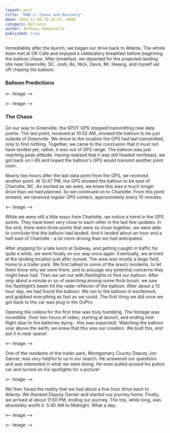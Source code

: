 ```yaml
---
layout: post
title: "HAB-1: Chase and Recovery"
date: 2014-12-08 20:35:51 -0500
category: Balloons
author: Anthony Romaniello
published: true
---
```


Immediately after the launch, we began our drive back to Atlanta. The whole team met at OK Cafe and enjoyed a celebratory breakfast before beginning the balloon chase. After breakfast, we departed for the projected landing site near Greenville, SC. Josh, Bo, Nick, Davis, Mr. Hwang, and myself set off chasing the balloon.


### Balloon Predictions

<-- Image -->

<-- Image -->

### The Chase

On our way to Greenville, the SPOT GPS stopped transmitting new data points. The last point, received at 10:52 AM, showed the balloon to be just outside of Greenville. We drove to the location the GPS had last transmitted, only to find nothing. Together, we came to the conclusion that it must not have landed yet; rather, it was out of GPS range. The balloon was just reaching peak altitude. Having realized that it was still headed northeast, we got back on I-85 and hoped the balloon's GPS would transmit another point soon.

Nearly two hours after the last data point from the GPS, we received another point. At 12:47 PM, the GPS showed the balloon to be east of Charlotte, NC. As excited as we were, we knew this was a much longer drive than we had planned. So we continued on to Charlotte. From this point onward, we received regular GPS contact, approximately every 10 minutes.

<-- Image -->

While we were still a little ways from Charlotte, we notice a trend in the GPS points. They have been very close to each other in the last few updates. In the end, there were three points that were so close together, we were able to conclude that the balloon had landed. And it landed about an hour and a half east of Charlotte - a lot more driving than we had anticipated.

After stopping for a late lunch at Subway, and getting caught in traffic for quite a while, we were finally on our way once again. Eventually, we arrived at the landing location just after sunset. The area was mostly a large field, home to a trailer park. We first talked to some of the area’s residents, to let them know why we were there, and to assuage any potential concerns they might have had. Then we set out with flashlights to find our balloon. After only about a minute or so of searching among some thick brush, we saw the flashlight’s beam hit the radar reflector of the balloon. After about a 13 hour day, we had found the balloon. We ran to the balloon in excitement, and grabbed everything as fast as we could. The first thing we did once we got back to the car was plug in the GoPro.

Opening the videos for the first time was truly humbling. The footage was incredible. Over two hours of video, starting at launch, and ending mid-flight (due to the batteries dying - this was expected). Watching the balloon soar above the earth, we knew that this was our creation. We built this, and put it in near space!

<-- Image -->

One of the residents of the trailer park, Montgomery County Deputy Jon Garner, was very helpful to us in our search. He answered our questions and was interested in what we were doing. He even pulled around his police car and turned on his spotlights for a picture!

<-- Image -->

We then faced the reality that we had about a five hour drive back to Atlanta. We thanked Deputy Garner and started our journey home. Finally, we arrived at about 11:50 PM, ending our journey. The trip, while long, was absolutely worth it. 5:45 AM to Midnight. What a day.

<-- Image -->

<-- Image -->
